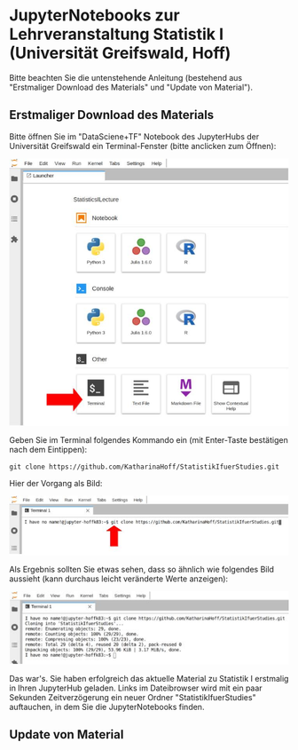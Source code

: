 # JupyterNotebooks zur Lehrveranstaltung Statistik I (Universität Greifswald, Hoff)

Bitte beachten Sie die untenstehende Anleitung (bestehend aus "Erstmaliger Download des Materials" und "Update von Material").

## Erstmaliger Download des Materials

Bitte öffnen Sie im "DataSciene+TF" Notebook des JupyterHubs der Universität Greifswald ein Terminal-Fenster (bitte anclicken zum Öffnen):

![Terminal Fenster öffnen](img/terminal-finden.jpg "Terminal Fenster öffnen")

Geben Sie im Terminal folgendes Kommando ein (mit Enter-Taste bestätigen nach dem Eintippen):

```
git clone https://github.com/KatharinaHoff/StatistikIfuerStudies.git
```
Hier der Vorgang als Bild:

![Clone-Befehl eintippen](img/enter_clone.jpg "Clone-Befehl eintippen")

Als Ergebnis sollten Sie etwas sehen, dass so ähnlich wie folgendes Bild aussieht (kann durchaus leicht veränderte Werte anzeigen):

![Erfolgreicher Clone](img/suggesful-clone.jpg "Erfolgreicher Clone")

Das war's. Sie haben erfolgreich das aktuelle Material zu Statistik I erstmalig in Ihren JupyterHub geladen. Links im Dateibrowser wird mit ein paar Sekunden Zeitverzögerung ein neuer Ordner "StatistikIfuerStudies" auftauchen, in dem Sie die JupyterNotebooks finden.

## Update von Material
